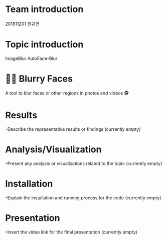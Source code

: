 # Team introduction

201811201 원규연

# Topic introduction

ImageBlur
AutoFace-Blur

# 🕵️‍♀️ Blurry Faces
A tool to blur faces or other regions in photos and videos 🕵️‍

# Results
  
  –Describe the representative results or findings (currently empty)

# Analysis/Visualization

  –Present any analysis or visualizations related to the topic (currently empty)

# Installation

  –Explain the installation and running process for the code (currently empty)

# Presentation

  –Insert the video link for the final presentation (currently empty)
